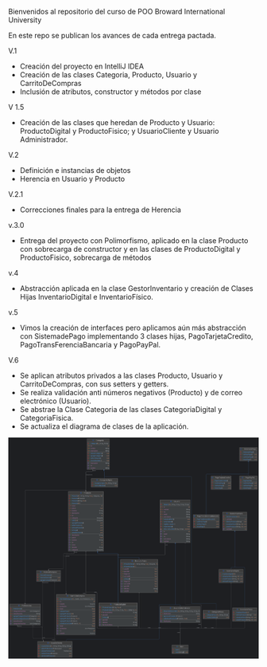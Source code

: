 Bienvenidos al repositorio del curso de POO
Broward International University

En este repo se publican los avances de cada entrega pactada.

V.1
- Creación del proyecto en IntelliJ IDEA
- Creación de las clases Categoria, Producto, Usuario y CarritoDeCompras
- Inclusión de atributos, constructor y métodos por clase
 
V 1.5
- Creación de las clases que heredan de Producto y Usuario: ProductoDigital y ProductoFisico; y UsuarioCliente y Usuario Administrador.

V.2
- Definición e instancias de objetos
- Herencia en Usuario y Producto

V.2.1
- Correcciones finales para la entrega de Herencia

v.3.0
- Entrega del proyecto con Polimorfismo, aplicado en la clase Producto con sobrecarga de constructor y en las clases de ProductoDigital y ProductoFisico, sobrecarga de métodos

v.4
- Abstracción aplicada en la clase GestorInventario y creación de Clases Hijas InventarioDigital e InventarioFísico.

v.5
- Vimos la creación de interfaces pero aplicamos aún más abstracción con SistemadePago implementando 3 clases hijas, PagoTarjetaCredito, PagoTransFerenciaBancaria y PagoPayPal.

V.6 
- Se aplican atributos privados a las clases Producto, Usuario y CarritoDeCompras, con sus setters y getters.
- Se realiza validación anti números negativos (Producto) y de correo electrónico (Usuario).
- Se abstrae la Clase Categoria de las clases CategoriaDigital y CategoriaFisica.
- Se actualiza el diagrama de clases de la aplicación.

![Diagrama de Clases de nuestra Online Store.](img/diagrama-clases.png)
